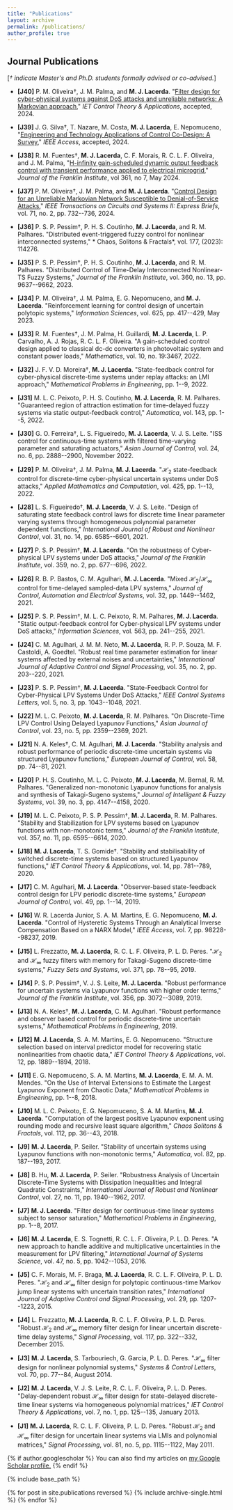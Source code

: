 ```yaml
---
title: "Publications"
layout: archive
permalink: /publications/
author_profile: true
---
```



## Journal Publications

[*&#8224; indicate Master's and Ph.D. students formally advised or co-advised.*]


- **[J40]** P. M. Oliveira&dagger;, J. M. Palma, and **M. J. Lacerda**. "[Filter design for cyber‐physical systems against DoS attacks and unreliable networks: A Markovian approach](https://doi.org/10.1049/cth2.12703)," *IET Control Theory & Applications*, accepted, 2024.

- **[J39]** J. G. Silva&dagger;, T. Nazare, M. Costa, **M. J. Lacerda**, E. Nepomuceno, "[Engineering and Technology Applications of Control Co-Design: A Survey](https://doi.org/10.1109/ACCESS.2024.3412416)," *IEEE Access*, accepted, 2024.

- **[J38]** R. M. Fuentes&dagger;, **M. J. Lacerda**, C. F. Morais, R. C. L. F. Oliveira, and J. M. Palma, "[H-infinity gain-scheduled dynamic output feedback control with transient performance applied to electrical microgrid](https://doi.org/10.1016/j.jfranklin.2024.106704)," *Journal of the Franklin Institute*, vol 361, no 7, May 2024.
  
- **[J37]** P. M. Oliveira&dagger;, J. M. Palma, and **M. J. Lacerda**. "[Control Design for an Unreliable Markovian Network Susceptible to Denial-of-Service Attacks](https://doi.org/10.1109/TCSII.2023.3307809)," *IEEE Transactions on Circuits and Systems II: Express Briefs*, vol. 71, no. 2, pp. 732--736, 2024.

- **[J36]** P. S. P. Pessim&dagger;, P. H. S. Coutinho, **M. J. Lacerda**, and R. M. Palhares. "Distributed event-triggered fuzzy control for nonlinear interconnected systems," * Chaos, Solitons & Fractals*, vol. 177, (2023): 114276.

- **[J35]** P. S. P. Pessim&dagger;, P. H. S. Coutinho, **M. J. Lacerda**, and R. M. Palhares. "Distributed Control of Time-Delay Interconnected Nonlinear-TS Fuzzy Systems," *Journal of the Franklin Institute*, vol. 360, no. 13, pp. 9637--9662, 2023.

- **[J34]** P. M. Oliveira&dagger;, J. M. Palma, E. G. Nepomuceno, and **M. J. Lacerda**. "Reinforcement learning for control design of uncertain polytopic systems," *Information Sciences*, vol. 625, pp. 417--429, May 2023.

- **[J33]** R. M. Fuentes&dagger;, J. M. Palma, H. Guillardi, **M. J. Lacerda**, L. P. Carvalho, A. J. Rojas, R. C. L. F. Oliveira. "A gain-scheduled control design applied to classical dc-dc converters in photovoltaic system and constant power loads," *Mathematics*, vol. 10, no. 19:3467, 2022.

- **[J32]** J. F. V. D. Moreira&dagger;, **M. J. Lacerda**. "State-feedback control for cyber-physical discrete-time systems under replay attacks: an LMI approach," *Mathematical Problems in Engineering*, pp. 1--9, 2022.

- **[J31]** M. L. C. Peixoto, P. H. S. Coutinho, **M. J. Lacerda**, R. M. Palhares. "Guaranteed region of attraction estimation for time-delayed fuzzy systems via static output-feedback control," *Automatica*, vol. 143, pp. 1--5, 2022.

- **[J30]** G. O. Ferreira&dagger;, L. S. Figueiredo, **M. J. Lacerda**, V. J. S. Leite. "ISS control for continuous-time systems with filtered time-varying parameter and saturating actuators," *Asian Journal of Control*, vol. 24, no. 6, pp. 2888--2900, November 2022.

- **[J29]** P. M. Oliveira&dagger;, J. M. Palma, **M. J. Lacerda**. "$\mathcal{H}_2$ state-feedback control for discrete-time cyber-physical uncertain systems under DoS attacks," *Applied Mathematics and Computation*, vol. 425, pp. 1--13, 2022.

- **[J28]** L. S. Figueiredo&dagger;, **M. J. Lacerda**, V. J. S. Leite. "Design of saturating state feedback control laws for discrete time linear parameter varying systems through homogeneous polynomial parameter dependent functions," *International Journal of Robust and Nonlinear Control*, vol. 31, no. 14, pp. 6585--6601, 2021.

- **[J27]** P. S. P. Pessim&dagger;, **M. J. Lacerda**. "On the robustness of Cyber-physical LPV systems under DoS attacks," *Journal of the Franklin Institute*, vol. 359, no. 2, pp. 677--696, 2022.

- **[J26]** R. B. P. Bastos, C. M. Agulhari, **M. J. Lacerda**. "Mixed $\mathcal{H}_2$/$\mathcal{H}_{\infty}$ control for time-delayed sampled-data LPV systems," *Journal of Control, Automation and Electrical Systems*, vol. 32, pp. 1449--1462, 2021.

- **[J25]** P. S. P. Pessim&dagger;, M. L. C. Peixoto, R. M. Palhares, **M. J. Lacerda**. "Static output-feedback control for Cyber-physical LPV systems under DoS attacks," *Information Sciences*, vol. 563, pp. 241--255, 2021.

- **[J24]** C. M. Agulhari, J. M. M. Neto, **M. J. Lacerda**, R. P. P. Souza, M. F. Castoldi, A. Goedtel. "Robust real time parameter estimation for linear systems affected by external noises and uncertainties," *International Journal of Adaptive Control and Signal Processing*, vol. 35, no. 2, pp. 203--220, 2021.

- **[J23]** P. S. P. Pessim&dagger;, **M. J. Lacerda**. "State-Feedback Control for Cyber-Physical LPV Systems Under DoS Attacks," *IEEE Control Systems Letters*, vol. 5, no. 3, pp. 1043--1048, 2021.

- **[J22]** M. L. C. Peixoto, **M. J. Lacerda**, R. M. Palhares. "On Discrete-Time LPV Control Using Delayed Lyapunov Functions," *Asian Journal of Control*, vol. 23, no. 5, pp. 2359--2369, 2021.

- **[J21]** N. A. Keles&dagger;, C. M. Agulhari, **M. J. Lacerda**. "Stability analysis and robust performance of periodic discrete-time uncertain systems via structured Lyapunov functions," *European Journal of Control*, vol. 58, pp. 74--81, 2021.

- **[J20]** P. H. S. Coutinho, M. L. C. Peixoto, **M. J. Lacerda**, M. Bernal, R. M. Palhares. "Generalized non-monotonic Lyapunov functions for analysis and synthesis of Takagi-Sugeno systems," *Journal of Intelligent & Fuzzy Systems*, vol. 39, no. 3, pp. 4147--4158, 2020.

- **[J19]** M. L. C. Peixoto, P. S. P. Pessim&dagger;, **M. J. Lacerda**, R. M. Palhares. "Stability and Stabilization for LPV systems based on Lyapunov functions with non-monotonic terms," *Journal of the Franklin Institute*, vol. 357, no. 11, pp. 6595--6614, 2020.

- **[J18]** **M. J. Lacerda**, T. S. Gomide&dagger;. "Stability and stabilisability of switched discrete-time systems based on structured Lyapunov functions," *IET Control Theory & Applications*, vol. 14, pp. 781--789, 2020.

- **[J17]** C. M. Agulhari, **M. J. Lacerda**. "Observer-based state-feedback control design for LPV periodic discrete-time systems," *European Journal of Control*, vol. 49, pp. 1--14, 2019.

- **[J16]** W. R. Lacerda Junior, S. A. M. Martins, E. G. Nepomuceno, **M. J. Lacerda**. "Control of Hysteretic Systems Through an Analytical Inverse Compensation Based on a NARX Model," *IEEE Access*, vol. 7, pp. 98228--98237, 2019.

- **[J15]** L. Frezzatto, **M. J. Lacerda**, R. C. L. F. Oliveira, P. L. D. Peres. "$\mathcal{H}_{2}$ and $\mathcal{H}_{\infty}$ fuzzy filters with memory for Takagi-Sugeno discrete-time systems," *Fuzzy Sets and Systems*, vol. 371, pp. 78--95, 2019.

- **[J14]** P. S. P. Pessim&dagger;, V. J. S. Leite, **M. J. Lacerda**. "Robust performance for uncertain systems via Lyapunov functions with higher order terms," *Journal of the Franklin Institute*, vol. 356, pp. 3072--3089, 2019.

- **[J13]** N. A. Keles&dagger;, **M. J. Lacerda**, C. M. Agulhari. "Robust performance and observer based control for periodic discrete-time uncertain systems," *Mathematical Problems in Engineering*, 2019.

- **[J12]** **M. J. Lacerda**, S. A. M. Martins, E. G. Nepomuceno. "Structure selection based on interval predictor model for recovering static nonlinearities from chaotic data," *IET Control Theory & Applications*, vol. 12, pp. 1889--1894, 2018.

- **[J11]** E. G. Nepomuceno, S. A. M. Martins, **M. J. Lacerda**, E. M. A. M. Mendes. "On the Use of Interval Extensions to Estimate the Largest Lyapunov Exponent from Chaotic Data," *Mathematical Problems in Engineering*, pp. 1--8, 2018.

- **[J10]** M. L. C. Peixoto, E. G. Nepomuceno, S. A. M. Martins, **M. J. Lacerda**. "Computation of the largest positive Lyapunov exponent using rounding mode and recursive least square algorithm," *Chaos Solitons & Fractals*, vol. 112, pp. 36--43, 2018.

- **[J9]** **M. J. Lacerda**, P. Seiler. "Stability of uncertain systems using Lyapunov functions with non-monotonic terms," *Automatica*, vol. 82, pp. 187--193, 2017.

- **[J8]** B. Hu, **M. J. Lacerda**, P. Seiler. "Robustness Analysis of Uncertain Discrete-Time Systems with Dissipation Inequalities and Integral Quadratic Constraints," *International Journal of Robust and Nonlinear Control*, vol. 27, no. 11, pp. 1940--1962, 2017.

- **[J7]** **M. J. Lacerda**. "Filter design for continuous-time linear systems subject to sensor saturation," *Mathematical Problems in Engineering*, pp. 1--8, 2017.

- **[J6]** **M. J. Lacerda**, E. S. Tognetti, R. C. L. F. Oliveira, P. L. D. Peres. "A new approach to handle additive and multiplicative uncertainties in the measurement for LPV filtering," *International Journal of Systems Science*, vol. 47, no. 5, pp. 1042--1053, 2016.

- **[J5]** C. F. Morais, M. F. Braga, **M. J. Lacerda**, R. C. L. F. Oliveira, P. L. D. Peres. "$\mathcal{H}_{2}$ and $\mathcal{H}_{\infty}$ filter design for polytopic continuous-time Markov jump linear systems with uncertain transition rates," *International Journal of Adaptive Control and Signal Processing*, vol. 29, pp. 1207--1223, 2015.

- **[J4]** L. Frezzatto, **M. J. Lacerda**, R. C. L. F. Oliveira, P. L. D. Peres. "Robust $\mathcal{H}_{2}$ and $\mathcal{H}_{\infty}$ memory filter design for linear uncertain discrete-time delay systems," *Signal Processing*, vol. 117, pp. 322--332, December 2015.

- **[J3]** **M. J. Lacerda**, S. Tarbouriech, G. Garcia, P. L. D. Peres. "$\mathcal{H}_{\infty}$ filter design for nonlinear polynomial systems," *Systems & Control Letters*, vol. 70, pp. 77--84, August 2014.

- **[J2]** **M. J. Lacerda**, V. J. S. Leite, R. C. L. F. Oliveira, P. L. D. Peres. "Delay-dependent robust $\mathcal{H}_{\infty}$ filter design for state-delayed discrete-time linear systems via homogeneous polynomial matrices," *IET Control Theory & Applications*, vol. 7, no. 1, pp. 125--135, January 2013.

- **[J1]** **M. J. Lacerda**, R. C. L. F. Oliveira, P. L. D. Peres. "Robust $\mathcal{H}_{2}$ and $\mathcal{H}_{\infty}$ filter design for uncertain linear systems via LMIs and polynomial matrices," *Signal Processing*, vol. 81, no. 5, pp. 1115--1122, May 2011.



{% if author.googlescholar %}
  You can also find my articles on <u><a href="{{author.googlescholar}}">my Google Scholar profile</a>.</u>
{% endif %}

{% include base_path %}

{% for post in site.publications reversed %}
  {% include archive-single.html %}
{% endfor %}

